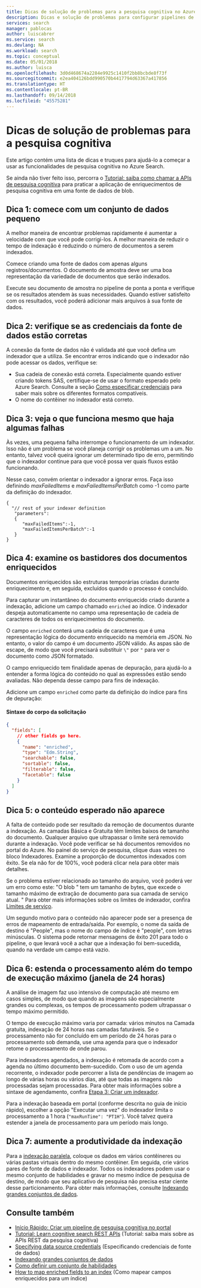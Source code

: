 ```yaml
---
title: Dicas de solução de problemas para a pesquisa cognitiva no Azure Search | Microsoft Docs
description: Dicas e solução de problemas para configurar pipelines de pesquisa cognitiva no Azure Search.
services: search
manager: pablocas
author: luiscabrer
ms.service: search
ms.devlang: NA
ms.workload: search
ms.topic: conceptual
ms.date: 05/01/2018
ms.author: luisca
ms.openlocfilehash: 3d0d468674a2284e9925c1410f2bb8bcbde8f73f
ms.sourcegitcommit: e2ea404126bdd990570b4417794d63367a417856
ms.translationtype: HT
ms.contentlocale: pt-BR
ms.lasthandoff: 09/14/2018
ms.locfileid: "45575281"
---
```

# <a name="troubleshooting-tips-for-cognitive-search"></a>Dicas de solução de problemas para a pesquisa cognitiva

Este artigo contém uma lista de dicas e truques para ajudá-lo a começar a usar as funcionalidades de pesquisa cognitiva no Azure Search. 

Se ainda não tiver feito isso, percorra o [Tutorial: saiba como chamar a APIs de pesquisa cognitiva](cognitive-search-quickstart-blob.md) para praticar a aplicação de enriquecimentos de pesquisa cognitiva em uma fonte de dados de blob.

## <a name="tip-1-start-with-a-small-dataset"></a>Dica 1: comece com um conjunto de dados pequeno
A melhor maneira de encontrar problemas rapidamente é aumentar a velocidade com que você pode corrigi-los. A melhor maneira de reduzir o tempo de indexação é reduzindo o número de documentos a serem indexados. 

Comece criando uma fonte de dados com apenas alguns registros/documentos. O documento de amostra deve ser uma boa representação da variedade de documentos que serão indexados. 

Execute seu documento de amostra no pipeline de ponta a ponta e verifique se os resultados atendem às suas necessidades. Quando estiver satisfeito com os resultados, você poderá adicionar mais arquivos à sua fonte de dados.

## <a name="tip-2-make-sure-your-data-source-credentials-are-correct"></a>Dica 2: verifique se as credenciais da fonte de dados estão corretas
A conexão da fonte de dados não é validada até que você defina um indexador que a utiliza. Se encontrar erros indicando que o indexador não pode acessar os dados, verifique se:
- Sua cadeia de conexão está correta. Especialmente quando estiver criando tokens SAS, certifique-se de usar o formato esperado pelo Azure Search. Consulte a seção [Como especificar credenciais](
https://docs.microsoft.com/azure/search/search-howto-indexing-azure-blob-storage#how-to-specify-credentials) para saber mais sobre os diferentes formatos compatíveis.
- O nome do contêiner no indexador está correto.

## <a name="tip-3-see-what-works-even-if-there-are-some-failures"></a>Dica 3: veja o que funciona mesmo que haja algumas falhas
Às vezes, uma pequena falha interrompe o funcionamento de um indexador. Isso não é um problema se você planeja corrigir os problemas um a um. No entanto, talvez você queira ignorar um determinado tipo de erro, permitindo que o indexador continue para que você possa ver quais fluxos estão funcionando.

Nesse caso, convém orientar o indexador a ignorar erros. Faça isso definindo *maxFailedItems* e *maxFailedItemsPerBatch* como -1 como parte da definição do indexador.

```
{
  "// rest of your indexer definition
   "parameters":
   {
      "maxFailedItems":-1,
      "maxFailedItemsPerBatch":-1
   }
}
```
## <a name="tip-4-looking-at-enriched-documents-under-the-hood"></a>Dica 4: examine os bastidores dos documentos enriquecidos 
Documentos enriquecidos são estruturas temporárias criadas durante enriquecimento e, em seguida, excluídos quando o processo é concluído.

Para capturar um instantâneo do documento enriquecido criado durante a indexação, adicione um campo chamado ```enriched``` ao índice. O indexador despeja automaticamente no campo uma representação de cadeia de caracteres de todos os enriquecimentos do documento.

O campo ```enriched``` conterá uma cadeia de caracteres que é uma representação lógica do documento enriquecido na memória em JSON.  No entanto, o valor do campo é um documento JSON válido. As aspas são de escape, de modo que você precisará substituir `\"` por `"` para ver o documento como JSON formatado. 

O campo enriquecido tem finalidade apenas de depuração, para ajudá-lo a entender a forma lógica do conteúdo no qual as expressões estão sendo avaliadas. Não dependa desse campo para fins de indexação.

Adicione um campo ```enriched``` como parte da definição do índice para fins de depuração:

#### <a name="request-body-syntax"></a>Sintaxe do corpo da solicitação
```json
{
  "fields": [
    // other fields go here.
    {
      "name": "enriched",
      "type": "Edm.String",
      "searchable": false,
      "sortable": false,
      "filterable": false,
      "facetable": false
    }
  ]
}
```

## <a name="tip-5-expected-content-fails-to-appear"></a>Dica 5: o conteúdo esperado não aparece

A falta de conteúdo pode ser resultado da remoção de documentos durante a indexação. As camadas Básica e Gratuita têm limites baixos de tamanho do documento. Qualquer arquivo que ultrapassar o limite será removido durante a indexação. Você pode verificar se há documentos removidos no portal do Azure. No painel do serviço de pesquisa, clique duas vezes no bloco Indexadores. Examine a proporção de documentos indexados com êxito. Se ela não for de 100%, você poderá clicar nela para obter mais detalhes. 

Se o problema estiver relacionado ao tamanho do arquivo, você poderá ver um erro como este: "O blob <nome do arquivo>" tem um tamanho de <tamanho do arquivo> bytes, que excede o tamanho máximo de extração de documento para sua camada de serviço atual. " Para obter mais informações sobre os limites de indexador, confira [Limites de serviço](search-limits-quotas-capacity.md).

Um segundo motivo para o conteúdo não aparecer pode ser a presença de erros de mapeamento de entrada/saída. Por exemplo, o nome da saída de destino é "People", mas o nome do campo de índice é "people", com letras minúsculas. O sistema pode retornar mensagens de êxito 201 para todo o pipeline, o que levará você a achar que a indexação foi bem-sucedida, quando na verdade um campo está vazio. 

## <a name="tip-6-extend-processing-beyond-maximum-run-time-24-hour-window"></a>Dica 6: estenda o processamento além do tempo de execução máximo (janela de 24 horas)

A análise de imagem faz uso intensivo de computação até mesmo em casos simples, de modo que quando as imagens são especialmente grandes ou complexas, os tempos de processamento podem ultrapassar o tempo máximo permitido. 

O tempo de execução máximo varia por camada: vários minutos na Camada gratuita, indexação de 24 horas nas camadas faturáveis. Se o processamento não for concluído em um período de 24 horas para o processamento sob demanda, use uma agenda para que o indexador retome o processamento de onde parou. 

Para indexadores agendados, a indexação é retomada de acordo com a agenda no último documento bem-sucedido. Com o uso de um agenda recorrente, o indexador pode percorrer a lista de pendências de imagem ao longo de várias horas ou vários dias, até que todas as imagens não processadas sejam processadas. Para obter mais informações sobre a sintaxe de agendamento, confira [Etapa 3: Criar um indexador](search-howto-indexing-azure-blob-storage.md#step-3-create-an-indexer).

Para a indexação baseada em portal (conforme descrita no guia de início rápido), escolher a opção "Executar uma vez" do indexador limita o processamento a 1 hora (`"maxRunTime": "PT1H"`). Você talvez queira estender a janela de processamento para um período mais longo.

## <a name="tip-7-increase-indexing-throughput"></a>Dica 7: aumente a produtividade da indexação

Para a [indexação paralela](search-howto-large-index.md), coloque os dados em vários contêineres ou várias pastas virtuais dentro do mesmo contêiner. Em seguida, crie vários pares de fonte de dados e indexador. Todos os indexadores podem usar o mesmo conjunto de habilidades e gravar no mesmo índice de pesquisa de destino, de modo que seu aplicativo de pesquisa não precisa estar ciente desse particionamento.
Para obter mais informações, consulte [Indexando grandes conjuntos de dados](search-howto-indexing-azure-blob-storage.md#indexing-large-datasets).

## <a name="see-also"></a>Consulte também
+ [Início Rápido: Criar um pipeline de pesquisa cognitiva no portal](cognitive-search-quickstart-blob.md)
+ [Tutorial: Learn cognitive search REST APIs](cognitive-search-tutorial-blob.md) (Tutorial: saiba mais sobre as APIs REST da pesquisa cognitiva)
+ [Specifying data source credentials](search-howto-indexing-azure-blob-storage.md#how-to-specify-credentials) (Especificando credenciais de fonte de dados)
+ [Indexando grandes conjuntos de dados](search-howto-indexing-azure-blob-storage.md#indexing-large-datasets)
+ [Como definir um conjunto de habilidades](cognitive-search-defining-skillset.md)
+ [How to map enriched fields to an index](cognitive-search-output-field-mapping.md) (Como mapear campos enriquecidos para um índice)